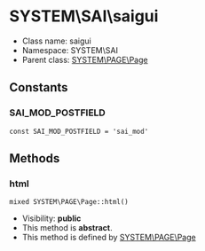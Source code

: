 SYSTEM\SAI\saigui
===============






* Class name: saigui
* Namespace: SYSTEM\SAI
* Parent class: [SYSTEM\PAGE\Page](SYSTEM-PAGE-Page)



Constants
----------


### SAI_MOD_POSTFIELD

    const SAI_MOD_POSTFIELD = 'sai_mod'







Methods
-------


### html

    mixed SYSTEM\PAGE\Page::html()





* Visibility: **public**
* This method is **abstract**.
* This method is defined by [SYSTEM\PAGE\Page](SYSTEM-PAGE-Page)



